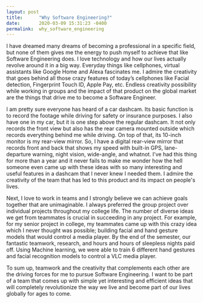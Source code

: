 ```yaml
---
layout: post
title:      "Why Software Engineering?"
date:       2020-03-09 15:31:23 -0400
permalink:  why_software_engineering
---
```


           
						
						
I have dreamed many dreams of becoming a professional in a specific field, but none of them gives me the energy to push myself to achieve that like Software Engineering does. I love technology and how our lives actually revolve around it in a big way. Everyday things like cellphones, virtual assistants like Google Home and Alexa fascinates me. I admire the creativity that goes behind all those crazy features of today’s cellphones like Facial detection, Fingerprint Touch ID, Apple Pay, etc. Endless creativity possibility while working in groups and the impact of that product on the global market are the things that drive me to become a Software Engineer.

I am pretty sure everyone has heard of a car dashcam. Its basic function is to record the footage while driving for safety or insurance purposes. I also have one in my car, but it is one step above the regular dashcam. It not only records the front view but also has the rear camera mounted outside which records everything behind me while driving. On top of that, its 10-inch monitor is my rear-view mirror. So, I have a digital rear-view mirror that records front and back that shows my speed with built-in GPS, lane-departure warning, night vision, wide-angle, and whatnot. I’ve had this thing for more than a year and it never fails to make me wonder how the hell someone even came up with these ideas with so many interesting and useful features in a dashcam that I never knew I needed them. I admire the creativity of the team that has led to this product and its impact on people's lives.

Next, I love to work in teams and I strongly believe we can achieve goals together that are unimaginable. I always preferred the group project over individual projects throughout my college life. The number of diverse ideas we get from teammates is crucial in succeeding in any project. For example, for my senior project in college, my teammates came up with this crazy idea which I never thought was possible; building facial and hand gesture models that would control a media player. By the end of the semester, our fantastic teamwork, research, and hours and hours of sleepless nights paid off. Using Machine learning, we were able to train 6 different hand gestures and facial recognition models to control a VLC media player.

To sum up, teamwork and the creativity that complements each other are the driving forces for me to pursue Software Engineering. I want to be part of a team that comes up with simple yet interesting and efficient ideas that will completely revolutionize the way we live and become part of our lives globally for ages to come.

